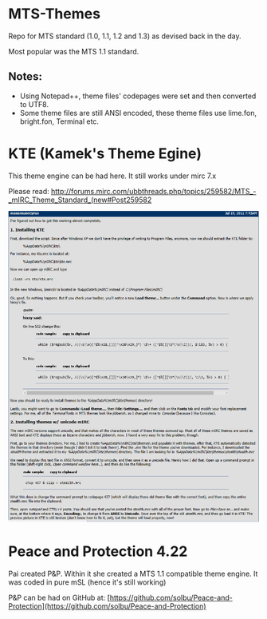 # MTS-Themes

Repo for MTS standard (1.0, 1.1, 1.2 and 1.3) as devised back in the day.

Most popular was the MTS 1.1 standard.

## Notes:

* Using Notepad++, theme files' codepages were set and then converted to UTF8.
* Some theme files are still ANSI encoded, these theme files use lime.fon, bright.fon, Terminal etc.

# KTE (Kamek's Theme Egine)

This theme engine can be had here. It still works under mirc 7.x 

Please read: http://forums.mirc.com/ubbthreads.php/topics/259582/MTS_-_mIRC_Theme_Standard_(new#Post259582

![Capture](https://github.com/acvxqs/MTS-Themes/blob/master/export-ignore/masamunecyrus.png)

# Peace and Protection 4.22

Pai created P&P. Within it she created a MTS 1.1 compatible theme engine. It was coded in pure mSL (hence it's still working)

P&P can be had on GitHub at: [https://github.com/solbu/Peace-and-Protection](https://github.com/solbu/Peace-and-Protection)

